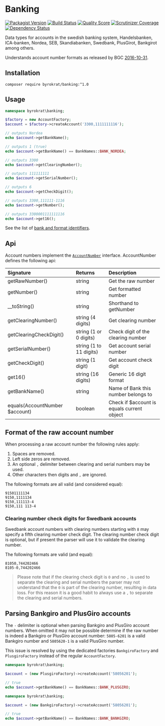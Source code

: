 # Banking

[![Packagist Version](https://img.shields.io/packagist/v/byrokrat/banking.svg?style=flat-square)](https://packagist.org/packages/byrokrat/banking)
[![Build Status](https://img.shields.io/travis/byrokrat/banking/master.svg?style=flat-square)](https://travis-ci.org/byrokrat/banking)
[![Quality Score](https://img.shields.io/scrutinizer/g/byrokrat/banking.svg?style=flat-square)](https://scrutinizer-ci.com/g/byrokrat/banking)
[![Scrutinizer Coverage](https://img.shields.io/scrutinizer/coverage/g/byrokrat/banking.svg?style=flat-square)](https://scrutinizer-ci.com/g/byrokrat/banking/?branch=master)
[![Dependency Status](https://img.shields.io/gemnasium/byrokrat/banking.svg?style=flat-square)](https://gemnasium.com/byrokrat/banking)

Data types for accounts in the swedish banking system, Handelsbanken, ICA-banken, Nordea, SEB, Skandiabanken, Swedbank, PlusGirot, Bankgirot among others.

Understands account number formats as released by BGC [2016-10-31](https://www.bankgirot.se/globalassets/dokument/anvandarmanualer/bankernaskontonummeruppbyggnad_anvandarmanual_sv.pdf).

Installation
------------
```shell
composer require byrokrat/banking:^1.0
```

Usage
-----
<!-- @expectOutput Nordea1330011111111163300,111111-11163300001111111116 -->
```php
namespace byrokrat\banking;

$factory = new AccountFactory;
$account = $factory->createAccount('3300,1111111116');

// outputs Nordea
echo $account->getBankName();

// outputs 1 (true)
echo $account->getBankName() == BankNames::BANK_NORDEA;

// outputs 3300
echo $account->getClearingNumber();

// outputs 111111111
echo $account->getSerialNumber();

// outputs 6
echo $account->getCheckDigit();

// outputs 3300,111111-1116
echo $account->getNumber();

// outputs 3300001111111116
echo $account->get16();
```

See the list of [bank and format identifiers](/src/BankNames.php).

Api
---
Account numbers implement the [`AccountNumber`](/src/AccountNumber.php)
interface. AccountNumber defines the following api:

Signature                      | Returns                 | Description
:----------------------------- | :---------------------- | :------------------------------------------
getRawNumber()                 | string                  | Get the raw number
getNumber()                    | string                  | Get formatted number
__toString()                   | string                  | Shorthand to getNumber
getClearingNumber()            | string (4 digits)       | Get clearing number
getClearingCheckDigit()        | string (1 or 0 digits)  | Check digit of the clearing number
getSerialNumber()              | string (1 to 11 digits) | Get account serial number
getCheckDigit()                | string (1 digit)        | Get account check digit
get16()                        | string (16 digits)      | Generic 16 digit format
getBankName()                  | string                  | Name of Bank this number belongs to
equals(AccountNumber $account) | boolean                 | Check if $account is equals current object

Format of the raw account number
--------------------------------
When processing a raw account number the following rules apply:

1. Spaces are removed.
1. Left side zeros are removed.
1. An optional `,` delimiter between clearing and serial numbers may be used.
1. Other characters then digits and `,` are ignored.

The following formats are all valid (and considered equal):

    91501111134
    9150,1111134
    9150,111113-4
    9150,111 113-4

### Clearing number check digits for Swedbank accounts

Swedbank account numbers with clearing numbers starting with `8` may specify a
fifth clearing number check digit. The clearing number check digit is optional,
but if present the parser will use it to validate the clearing number.

The following formats are valid (and equal):

    81050,744202466
    8105-0,744202466

> Please note that if the clearing check digit is `0` and no `,` is used to
> separate the clearing and serial numbers the parser may not understand that
> the `0` is part of the clearing number, resulting in data loss. For this
> reason it is a good habit to always use a `,` to separate the clearing and
> serial numbers.

Parsing Bankgiro and PlusGiro accounts
--------------------------------------
The `-` delimiter is optional when parsing Bankgiro and PlusGiro account numbers.
When omitted it may not be possible determine if the raw number is indeed a
Bankgiro or PlusGiro account number: `5805-6201` is a valid Bankgiro number and
`5805620-1` is a valid PlusGiro number.

This issue is resolved by using the dedicated factories `BankgiroFactory` and
`PlusgiroFactory` instead of the regular `AccountFactory`.

<!-- @expectOutput 1 -->
```php
namespace byrokrat\banking;

$account = (new PlusgiroFactory)->createAccount('58056201');

// true
echo $account->getBankName() == BankNames::BANK_PLUSGIRO;
```

<!-- @expectOutput 1 -->
```php
namespace byrokrat\banking;

$account = (new BankgiroFactory)->createAccount('58056201');

// true
echo $account->getBankName() == BankNames::BANK_BANKGIRO;
```

